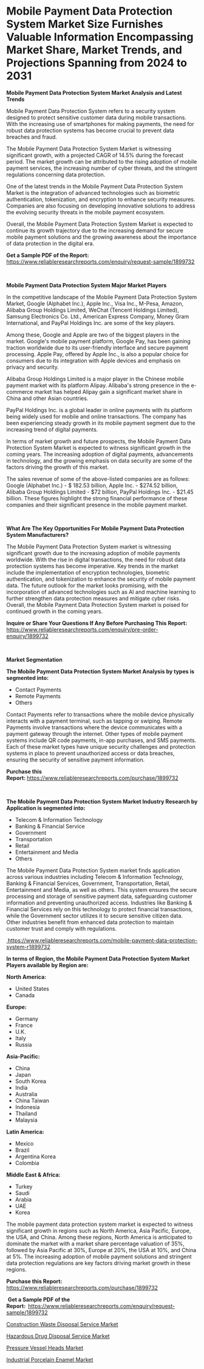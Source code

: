<p><h1>Mobile Payment Data Protection System Market Size Furnishes Valuable Information Encompassing Market Share, Market Trends, and Projections Spanning from 2024 to 2031</h1></p><p><strong>Mobile Payment Data Protection System Market Analysis and Latest Trends</strong></p>
<p><p>Mobile Payment Data Protection System refers to a security system designed to protect sensitive customer data during mobile transactions. With the increasing use of smartphones for making payments, the need for robust data protection systems has become crucial to prevent data breaches and fraud.</p><p>The Mobile Payment Data Protection System Market is witnessing significant growth, with a projected CAGR of 14.5% during the forecast period. The market growth can be attributed to the rising adoption of mobile payment services, the increasing number of cyber threats, and the stringent regulations concerning data protection.</p><p>One of the latest trends in the Mobile Payment Data Protection System Market is the integration of advanced technologies such as biometric authentication, tokenization, and encryption to enhance security measures. Companies are also focusing on developing innovative solutions to address the evolving security threats in the mobile payment ecosystem.</p><p>Overall, the Mobile Payment Data Protection System Market is expected to continue its growth trajectory due to the increasing demand for secure mobile payment solutions and the growing awareness about the importance of data protection in the digital era.</p></p>
<p><strong>Get a Sample PDF of the Report:&nbsp;</strong> <a href="https://www.reliableresearchreports.com/enquiry/request-sample/1899732">https://www.reliableresearchreports.com/enquiry/request-sample/1899732</a></p>
<p>&nbsp;</p>
<p><strong>Mobile Payment Data Protection System Major Market Players</strong></p>
<p><p>In the competitive landscape of the Mobile Payment Data Protection System Market, Google (Alphabet Inc.), Apple Inc., Visa Inc., M-Pesa, Amazon, Alibaba Group Holdings Limited, WeChat (Tencent Holdings Limited), Samsung Electronics Co. Ltd., American Express Company, Money Gram International, and PayPal Holdings Inc. are some of the key players. </p><p>Among these, Google and Apple are two of the biggest players in the market. Google's mobile payment platform, Google Pay, has been gaining traction worldwide due to its user-friendly interface and secure payment processing. Apple Pay, offered by Apple Inc., is also a popular choice for consumers due to its integration with Apple devices and emphasis on privacy and security.</p><p>Alibaba Group Holdings Limited is a major player in the Chinese mobile payment market with its platform Alipay. Alibaba's strong presence in the e-commerce market has helped Alipay gain a significant market share in China and other Asian countries.</p><p>PayPal Holdings Inc. is a global leader in online payments with its platform being widely used for mobile and online transactions. The company has been experiencing steady growth in its mobile payment segment due to the increasing trend of digital payments.</p><p>In terms of market growth and future prospects, the Mobile Payment Data Protection System Market is expected to witness significant growth in the coming years. The increasing adoption of digital payments, advancements in technology, and the growing emphasis on data security are some of the factors driving the growth of this market.</p><p>The sales revenue of some of the above-listed companies are as follows: Google (Alphabet Inc.) - $ 182.53 billion, Apple Inc. - $274.52 billion, Alibaba Group Holdings Limited - $72 billion, PayPal Holdings Inc. - $21.45 billion. These figures highlight the strong financial performance of these companies and their significant presence in the mobile payment market.</p></p>
<p>&nbsp;</p>
<p><strong>What Are The Key Opportunities For Mobile Payment Data Protection System Manufacturers?</strong></p>
<p><p>The Mobile Payment Data Protection System market is witnessing significant growth due to the increasing adoption of mobile payments worldwide. With the rise in digital transactions, the need for robust data protection systems has become imperative. Key trends in the market include the implementation of encryption technologies, biometric authentication, and tokenization to enhance the security of mobile payment data. The future outlook for the market looks promising, with the incorporation of advanced technologies such as AI and machine learning to further strengthen data protection measures and mitigate cyber risks. Overall, the Mobile Payment Data Protection System market is poised for continued growth in the coming years.</p></p>
<p><strong>Inquire or Share Your Questions If Any Before Purchasing This Report:</strong> <a href="https://www.reliableresearchreports.com/enquiry/pre-order-enquiry/1899732">https://www.reliableresearchreports.com/enquiry/pre-order-enquiry/1899732</a></p>
<p>&nbsp;</p>
<p><strong>Market Segmentation</strong></p>
<p><strong>The Mobile Payment Data Protection System Market Analysis by types is segmented into:</strong></p>
<p><ul><li>Contact Payments</li><li>Remote Payments</li><li>Others</li></ul></p>
<p><p>Contact Payments refer to transactions where the mobile device physically interacts with a payment terminal, such as tapping or swiping. Remote Payments involve transactions where the device communicates with a payment gateway through the internet. Other types of mobile payment systems include QR code payments, in-app purchases, and SMS payments. Each of these market types have unique security challenges and protection systems in place to prevent unauthorized access or data breaches, ensuring the security of sensitive payment information.</p></p>
<p><strong>Purchase this Report:&nbsp;</strong><a href="https://www.reliableresearchreports.com/purchase/1899732">https://www.reliableresearchreports.com/purchase/1899732</a></p>
<p>&nbsp;</p>
<p><strong>The Mobile Payment Data Protection System Market Industry Research by Application is segmented into:</strong></p>
<p><ul><li>Telecom & Information Technology</li><li>Banking & Financial Service</li><li>Government</li><li>Transportation</li><li>Retail</li><li>Entertainment and Media</li><li>Others</li></ul></p>
<p><p>The Mobile Payment Data Protection System market finds application across various industries including Telecom & Information Technology, Banking & Financial Services, Government, Transportation, Retail, Entertainment and Media, as well as others. This system ensures the secure processing and storage of sensitive payment data, safeguarding customer information and preventing unauthorized access. Industries like Banking & Financial Services rely on this technology to protect financial transactions, while the Government sector utilizes it to secure sensitive citizen data. Other industries benefit from enhanced data protection to maintain customer trust and comply with regulations.</p></p>
<p><a href="https://www.reliableresearchreports.com/mobile-payment-data-protection-system-r1899732">&nbsp;https://www.reliableresearchreports.com/mobile-payment-data-protection-system-r1899732</a></p>
<p><strong>In terms of Region, the Mobile Payment Data Protection System Market Players available by Region are:</strong></p>
<p>
    <p> <strong> North America: </strong>
        <ul>
            <li>United States</li>
            <li>Canada</li>
        </ul>
        </p> 
    <p> <strong> Europe: </strong>
        <ul>
            <li>Germany</li>
            <li>France</li>
            <li>U.K.</li>
            <li>Italy</li>
            <li>Russia</li>
        </ul>
        </p> 
    <p> <strong> Asia-Pacific: </strong>
        <ul>
            <li>China</li>
            <li>Japan</li>
            <li>South Korea</li>
            <li>India</li>
            <li>Australia</li>
            <li>China Taiwan</li>
            <li>Indonesia</li>
            <li>Thailand</li>
            <li>Malaysia</li>
        </ul>
        </p> 
    <p> <strong> Latin America: </strong>
        <ul>
            <li>Mexico</li>
            <li>Brazil</li>
            <li>Argentina Korea</li>
            <li>Colombia</li>
        </ul>
        </p> 
    <p> <strong> Middle East & Africa: </strong>
        <ul>
            <li>Turkey</li>
            <li>Saudi</li>
            <li>Arabia</li>
            <li>UAE</li>
            <li>Korea</li>
        </ul>
    </p>
    </p>
<p><p>The mobile payment data protection system market is expected to witness significant growth in regions such as North America, Asia Pacific, Europe, the USA, and China. Among these regions, North America is anticipated to dominate the market with a market share percentage valuation of 35%, followed by Asia Pacific at 30%, Europe at 20%, the USA at 10%, and China at 5%. The increasing adoption of mobile payment solutions and stringent data protection regulations are key factors driving market growth in these regions.</p></p>
<p><strong>Purchase this Report: </strong><a href="https://www.reliableresearchreports.com/purchase/1899732">https://www.reliableresearchreports.com/purchase/1899732</a></p>
<p>&nbsp;<strong>Get a Sample PDF of the Report:&nbsp;&nbsp;</strong><a href="https://www.reliableresearchreports.com/enquiry/request-sample/1899732">https://www.reliableresearchreports.com/enquiry/request-sample/1899732</a></p>
<p><strong></strong></p>
<p><p><a href="https://github.com/nancykennedykellievqfqt2/Market-Research-Report-List-2/blob/main/construction-waste-disposal-service-market.md">Construction Waste Disposal Service Market</a></p><p><a href="https://github.com/RosemarieLeffler2023/Market-Research-Report-List-1/blob/main/hazardous-drug-disposal-service-market.md">Hazardous Drug Disposal Service Market</a></p><p><a href="https://www.linkedin.com/pulse/pressure-vessel-heads-market-size-growth-outlook-from-2024-mbffe">Pressure Vessel Heads Market</a></p><p><a href="https://www.linkedin.com/pulse/industrial-porcelain-enamel-market-size-reflecting-forecast-6tzbe">Industrial Porcelain Enamel Market</a></p></p>